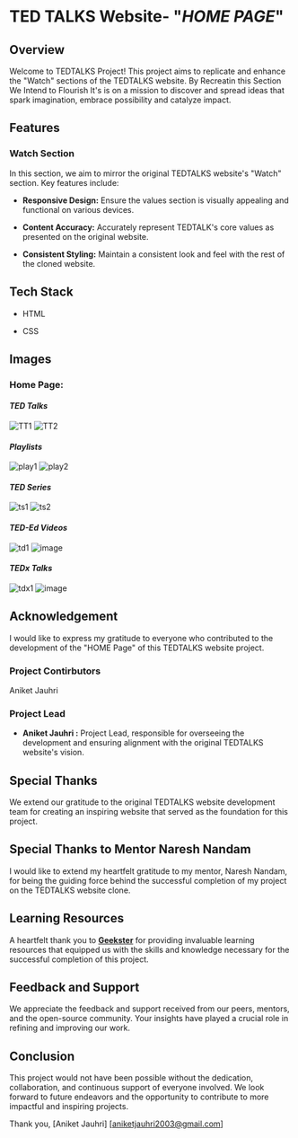 
# TED TALKS Website- "*HOME PAGE*"




## Overview
Welcome to TEDTALKS Project! This project aims to replicate and enhance the "Watch" sections of the TEDTALKS website. By Recreatin this Section We Intend to Flourish It's is on a mission to discover and spread ideas that spark imagination, embrace possibility and catalyze impact.
## Features
### Watch Section

In this section, we aim to mirror the original TEDTALKS website's "Watch" section. Key features include:
- **Responsive Design:** Ensure the values section is visually appealing and functional on various devices.

- **Content Accuracy:** Accurately represent TEDTALK's core values as presented on the original website.

- **Consistent Styling:** Maintain a consistent look and feel with the rest of the cloned website.
## Tech Stack

- HTML

- CSS

## Images
### Home Page:

#### *TED Talks*
![TT1]()
![TT2](https://github.com/ANIKET9411/TEDTALKS-Project/assets/143618117/d942b6f5-b78e-4423-9bce-9c482e86921a)




#### *Playlists*
![play1](https://github.com/ANIKET9411/TEDTALKS-Project/assets/143618117/6bd3b8b7-7aa2-4bbf-8c9e-9b2e1fa7c7aa)
![play2](https://github.com/ANIKET9411/TEDTALKS-Project/assets/143618117/fe452985-94c4-4439-9bf0-4bbacbcf622f)





#### *TED Series*
![ts1](https://github.com/ANIKET9411/TEDTALKS-Project/assets/143618117/9fd55d85-a3de-446d-8575-39fc7801545e)
![ts2](https://github.com/ANIKET9411/TEDTALKS-Project/assets/143618117/36ae12d9-614f-43cb-89eb-19a5ca8c5ee3)





#### *TED-Ed Videos*
![td1](https://github.com/ANIKET9411/TEDTALKS-Project/assets/143618117/3df52f62-331b-4272-b7cd-11ec0ee89fe7)
![image](https://github.com/ANIKET9411/TEDTALKS-Project/assets/143618117/a6fc1c9a-8590-4cf2-92a9-60f84811de59)




#### *TEDx Talks*
![tdx1](https://github.com/ANIKET9411/TEDTALKS-Project/assets/143618117/f31c9b75-11fd-4651-9e60-4cf90448dbec)
![image](https://github.com/ANIKET9411/TEDTALKS-Project/assets/143618117/0e1b2ec5-8b7b-4b72-8fb5-c87f6f60f847)



## Acknowledgement

I would like to express my gratitude to everyone who contributed to the development of the "HOME Page" of this TEDTALKS website project. 

### Project Contirbutors

Aniket Jauhri

### Project Lead

- **Aniket Jauhri :** Project Lead, responsible for overseeing the development and ensuring alignment with the original TEDTALKS website's vision.

## Special Thanks

We extend our gratitude to the original TEDTALKS website development team for creating an inspiring website that served as the foundation for this project.

## Special Thanks to Mentor Naresh Nandam

I would like to extend my heartfelt gratitude to my mentor, Naresh Nandam, for being the guiding force behind the successful completion of my project on the TEDTALKS website clone.

## Learning Resources
A heartfelt thank you to **[Geekster](https://www.geekster.in/)** for providing invaluable learning resources that equipped us with the skills and knowledge necessary for the successful completion of this project.

## Feedback and Support

We appreciate the feedback and support received from our peers, mentors, and the open-source community. Your insights have played a crucial role in refining and improving our work.

## Conclusion

This project would not have been possible without the dedication, collaboration, and continuous support of everyone involved. We look forward to future endeavors and the opportunity to contribute to more impactful and inspiring projects.

Thank you, [Aniket Jauhri] [aniketjauhri2003@gmail.com]
